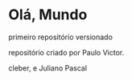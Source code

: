 # Olá, Mundo
 primeiro repositório versionado

repositório criado por Paulo Victor.

cleber, e Juliano Pascal
